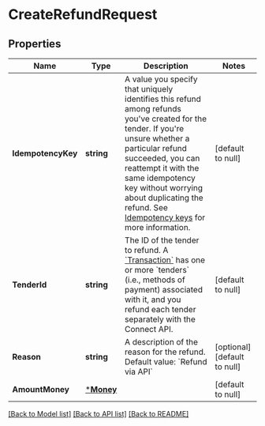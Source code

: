 # CreateRefundRequest

## Properties
Name | Type | Description | Notes
------------ | ------------- | ------------- | -------------
**IdempotencyKey** | **string** | A value you specify that uniquely identifies this refund among refunds you&#x27;ve created for the tender.  If you&#x27;re unsure whether a particular refund succeeded, you can reattempt it with the same idempotency key without worrying about duplicating the refund.  See [Idempotency keys](https://developer.squareup.com/docs/working-with-apis/idempotency) for more information. | [default to null]
**TenderId** | **string** | The ID of the tender to refund.  A [&#x60;Transaction&#x60;](https://developer.squareup.com/reference/square_2024-07-17/objects/Transaction) has one or more &#x60;tenders&#x60; (i.e., methods of payment) associated with it, and you refund each tender separately with the Connect API. | [default to null]
**Reason** | **string** | A description of the reason for the refund.  Default value: &#x60;Refund via API&#x60; | [optional] [default to null]
**AmountMoney** | [***Money**](Money.md) |  | [default to null]

[[Back to Model list]](../README.md#documentation-for-models) [[Back to API list]](../README.md#documentation-for-api-endpoints) [[Back to README]](../README.md)

